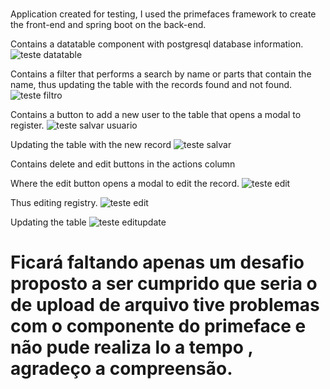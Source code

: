 # 
Application created for testing, I used the primefaces framework to create the front-end and spring boot on the back-end.

 
Contains a datatable component with postgresql database information.
![teste datatable](https://user-images.githubusercontent.com/75453738/220816837-b700bd9b-9f12-4579-be63-f2763d1c6208.png)

Contains a filter that performs a search by name or parts that contain the name, thus updating the table with the records found and not found.
![teste filtro](https://user-images.githubusercontent.com/75453738/220817163-6a3b4ae5-2467-433d-bfa9-8be6921325de.png)

Contains a button to add a new user to the table that opens a modal to register.
![teste salvar usuario](https://user-images.githubusercontent.com/75453738/220818086-e5cb54ce-ae4d-44b5-829c-70739c4c41c8.png)

Updating the table with the new record
![teste salvar](https://user-images.githubusercontent.com/75453738/220818353-7f2bbbd5-a4a8-483c-81dc-64e5c4cfad82.png)


Contains delete and edit buttons in the actions column

Where the edit button opens a modal to edit the record.
![teste edit](https://user-images.githubusercontent.com/75453738/220819474-846fc99e-9b22-4722-b7fe-90fbba155ab7.png) 

Thus editing registry.
![teste edit](https://user-images.githubusercontent.com/75453738/220819702-8bee0bc1-875e-4eb0-b9f1-ef20cbe882e6.png)

Updating the table
![teste editupdate](https://user-images.githubusercontent.com/75453738/220819895-a2784dbc-6700-473e-84e8-14a4ee4d9ee5.png)

# Ficará faltando apenas um desafio proposto  a ser cumprido que seria o de upload de arquivo tive problemas com o componente do primeface e não pude realiza lo a tempo , agradeço a compreensão.
